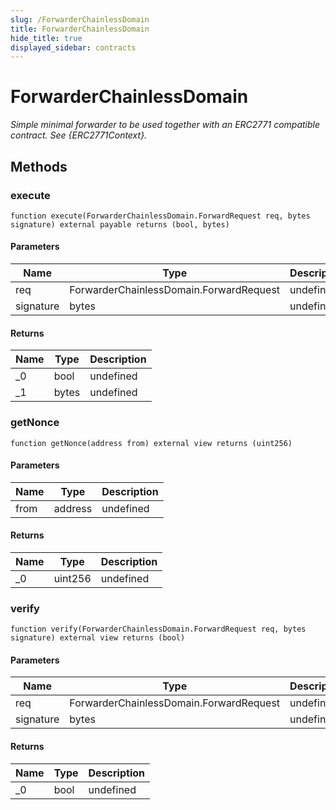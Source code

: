 ```yaml
---
slug: /ForwarderChainlessDomain
title: ForwarderChainlessDomain
hide_title: true
displayed_sidebar: contracts
---
```


# ForwarderChainlessDomain

_Simple minimal forwarder to be used together with an ERC2771 compatible contract. See {ERC2771Context}._

## Methods

### execute

```solidity
function execute(ForwarderChainlessDomain.ForwardRequest req, bytes signature) external payable returns (bool, bytes)
```

#### Parameters

| Name      | Type                                    | Description |
| --------- | --------------------------------------- | ----------- |
| req       | ForwarderChainlessDomain.ForwardRequest | undefined   |
| signature | bytes                                   | undefined   |

#### Returns

| Name | Type  | Description |
| ---- | ----- | ----------- |
| \_0  | bool  | undefined   |
| \_1  | bytes | undefined   |

### getNonce

```solidity
function getNonce(address from) external view returns (uint256)
```

#### Parameters

| Name | Type    | Description |
| ---- | ------- | ----------- |
| from | address | undefined   |

#### Returns

| Name | Type    | Description |
| ---- | ------- | ----------- |
| \_0  | uint256 | undefined   |

### verify

```solidity
function verify(ForwarderChainlessDomain.ForwardRequest req, bytes signature) external view returns (bool)
```

#### Parameters

| Name      | Type                                    | Description |
| --------- | --------------------------------------- | ----------- |
| req       | ForwarderChainlessDomain.ForwardRequest | undefined   |
| signature | bytes                                   | undefined   |

#### Returns

| Name | Type | Description |
| ---- | ---- | ----------- |
| \_0  | bool | undefined   |
